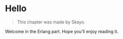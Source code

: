 # Hello

> This chapter was made by Skayo.

Welcome in the Erlang part.
Hope you'll enjoy reading it.